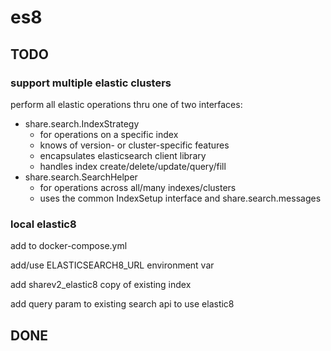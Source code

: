 # es8

## TODO
### support multiple elastic clusters
perform all elastic operations thru one of two interfaces:
* share.search.IndexStrategy
    * for operations on a specific index
    * knows of version- or cluster-specific features
    * encapsulates elasticsearch client library
    * handles index create/delete/update/query/fill
* share.search.SearchHelper
    * for operations across all/many indexes/clusters
    * uses the common IndexSetup interface and share.search.messages

### local elastic8
add to docker-compose.yml

add/use ELASTICSEARCH8_URL environment var

add sharev2_elastic8 copy of existing index

add query param to existing search api to use elastic8

## DONE
